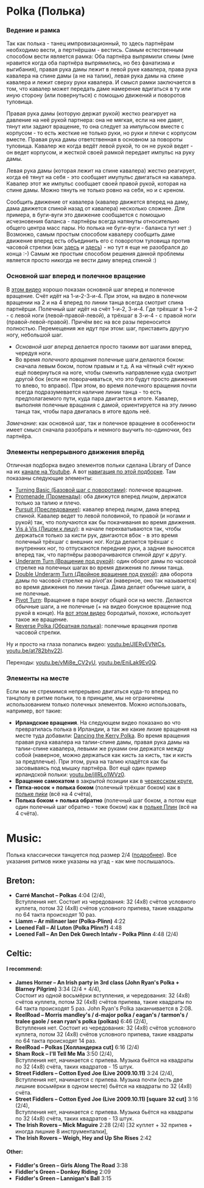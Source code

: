 Polka (Полька)
=============
### Ведение и рамка
Так как полька - танец импровизационный, то здесь партнёрам необходимо вести, а пертнёршам - вестись. Самым естественным способом вести является рамка: Оба партнёра выпрямили спины (мне нравится когда оба партнёра выпрямились, но без фанатизма и выгибания), правая рука дамы лежит в левой руке кавалера, права рука кавалера на спине дамы (а не на талии), левая рука дамы на спине кавалера и лежит сверху руки кавалера. И смысл рамки заключается в том, что кавалер может передать даме намерение вдигаться в ту или иную сторону (или повернуться) с помощью движений и поворотов туловища.

Правая рука дамы (которую держат рукой) жестко реагирует на давление на неё рукой партнера: она не мягкая, если на нее давят, тянут или задают вращение, то она следует за импульсом вместе с корпусом - то есть жесткие не только руки, но руки и плечи с корпусом вместе. Правая рука дамы ответственная в основном за повороты туловища. Кавалер же когда ведёт левой рукой, то он не рукой ведет - он ведет корпусом, и жесткой своей рамкой передает импульс на руку дамы.

Левая рука дамы (которая лежит на спине кавалера) жестко реагирует, когда её тянут на себя - это сообщает имупульс двигаться на кавалера. Кавалер этот же импульс сообщает своей правой рукой, которая на спине дамы. Можно тянуть не только ровно на себя, но и с креном.

Сообщить движение от кавалера (кавалер движется вперед на даму, дама движется спиной назад от кавалера) несколько сложнее. Для примера, в буги-вуги это движение сообщается с помощью исчезновения баланса - партнёры всегда натянуты относительно общего центра масс пары. Но полька не буги-вуги - баланса тут нет :) Возмонжо, самым простым способом кавалеру сообщить даме движение вперед есть объединить его с поворотом туловища против часовой стрелки (как [здесь](https://www.youtube.com/watch?v=JFcz35iQnWU) и [здесь](https://youtu.be/vEDn9frcy08?t=151)) - но тут я еще не разобрался до конца :-) Самым же простым способом решения данной проблемы является просто никогда не вести даму вперед спиной :)

### Основной шаг вперед и полечное вращение
В [этом видео](https://www.youtube.com/watch?v=sVnfVUWiBTU) хорошо показан основной шаг вперед и полечное вращение. Счёт идёт на 1-и-2-3-и-4. При этом, на видео в полечном вращении на 2 и на 4 вперед по линии танца всегда смотрит спина партнёрши. Полечный шаг идёт на счёт 1-и-2, 3-и-4. Где трёхшаг в 1-и-2 - с левой ноги (левой-правой-левой), а трёхшаг в 3-и-4 - с правой ноги (правой-левой-правой). Причём вес на все разы переносится полностью. Перемещения же идут при этом: шаг, приставить другую ногу, небольшой шаг.
- _Основной шаг вперед_ делается просто такими вот шагами вперед, чередуя ноги.
- Во время _полечного вращения_ полечные шаги делаются боком: сначала левым боком, потом правым и т.д. А на чётный счёт нужно ещё повернуться на ноге, чтобы сменить направление куда смотрит другой бок (если не поворачиваться, что это будут просто движения то влево, то вправо). При этом, во время полечного вращения почти всегда подразумевается наличие линии танца - то есть предполагаемого пути, куда пара двигается в итоге. Кавалер, выполняя полечные вращения с дамой, ориентируется на эту линию танца так, чтобы пара двигалась в итоге вдоль неё.

_Замечание_: как основной шаг, так и полечное вращение в особенности имеет смысл сначала разобрать и немного выучить по-одиночки, без партнёра.

### Элементы непрерывного движения вперёд
Отличная подборка видео элементов польки сделана Library of Dance на их [канале на Youtube](https://www.youtube.com/channel/UCXxfZG671bWCeOWj6Z_8IHA). А вот [навигация по этой подборке](http://www.libraryofdance.org/dances/polka/). Там показаны следующие элементы:

- [Turning Basic (Базовой шаг с поворотами)](https://www.youtube.com/watch?v=gy1qQ4GChVc): полечное вращение.
- [Promenade (Променады)](https://www.youtube.com/watch?v=v_tR53SI6Cg): оба движутся вперед лицом, держатся только за талию и плечо.
- [Pursuit (Преследование)](https://www.youtube.com/watch?v=JFcz35iQnWU): кавалер вперед лицом, дама вперед спиной. Кавалер ведет то левой половиной, то правой (и ногами и рукой) так, что получаются как бы покачивания во время движения.
- [Vis á Vis (Лицом к лицу)](https://www.youtube.com/watch?v=TcAZLbb4neQ): в начале перехватываются так, чтобы держаться только за кисти рук, двигаются вбок - в это время полечный трёхшаг с внешних ног. Когда делается трёхшаг с внутренних ног, то отпускаются передние руки, а задние выносятся вперед так, что партнёры разворачиваются спиной друг к другу.
- [Underarm Turn (Вращение под рукой)](https://www.youtube.com/watch?v=no3etzfuFVU): один оборот дамы по часовой стрелке на полечных шагах во время движения по линии танца.
- [Double Underarm Turn (Двойное вращение под рукой)](https://www.youtube.com/watch?v=FA4fdIdbu3I): два оборота дамы по часовой стрелке на _pivot_'ах (наверное, оно так называется) во время движения по линии танца. Дама делает обычные шаги, а не полечные.
- [Pivot Turn](https://www.youtube.com/watch?v=-XWWu18SzKc): Вращение в паре вокруг общей оси на месте. Делаются обычные шаги, а не полечные (+ на видео бонусное вращение под рукой в конце). На [вот этом видео](https://www.youtube.com/watch?v=WxP_os4oMSw) бородатый, похоже, использует такое же вращение.
- [Reverse Polka (Обратная полька)](https://www.youtube.com/watch?v=4u9JS6lLq6Y): полечные вращения против часовой стрелки.

Ну и просто на глаза попались видео: [youtu.be/JIERyEVNtCs](https://www.youtube.com/watch?v=JIERyEVNtCs), [youtu.be/at782bhv22I](https://www.youtube.com/watch?v=at782bhv22I).

Переходы: [youtu.be/vMi8e_CV2yU](https://www.youtube.com/watch?v=vMi8e_CV2yU), [youtu.be/EniLak9Ev0Q](https://www.youtube.com/watch?v=EniLak9Ev0Q).

### Элементы на месте
Если мы не стремимся непрерывно двигаться куда-то вперед по танцполу в ритме польки, то в принципе, мы не ограничены использованием только полечных элементов. Можно использовать, например, вот такие:

- __Ирландские вращения__. На следующем видео показано во что превратилась полька в Ирландии, а так же какие лихие вращения на месте туда добавили: [Dancing the Kerry Polka](https://youtu.be/kYYeX8W3Dqk?t=45). Во время вращения правая рука кавалера на талии-спине дамы, правая рука дамы на талии-спине кавалера, левыми же руками они держатся между собой (наверное, можно держаться как кисть за кисть, так и кисть за предплечье). При этом, рука на талию кладётся как бы засовываясь под мышку партнёра. Вот ещё один пример ирландской польки: [youtu.be/jIlRLo1WVz0](https://www.youtube.com/watch?v=jIlRLo1WVz0).
- __Вращение самокатом__ в закрытой позиции как в [черкесском круге](cercle-circassien.md),
- __Пятка-носок + полька боком__ (полечный трёхшаг боком) как в [польке пи́ки](polka-piquee.md) (всё на 4 счёта),
- __Полька боком + полька обратно__ (полечный шаг боком, а потом еще один полечный шаг обратно - тоже боком) как в [польке Плин](polka-plinn.md) (всё на 4 счёта).

Music:
=======
Полька классически танцуется под размер 2/4 ([подробнее](http://music.stackexchange.com/questions/5621/is-there-a-difference-between-2-4-and-4-4)). Все указания ритмов ниже указаны на угад - как мне послышалось.

## Breton:
- **Carré Manchot – Polkas** 4:04 (2/4),  
  Вступления нет. Состоит из чередования: 32 (4x8) счётов условного куплета, потом 32 (4x8) счётов условного припева, такие квадраты по 64 такта происходят 10 раз.
- **Liamm – Ar milinaer laer (Polka-Plinn)** 4:22
- **Loened Fall – Al Luton (Polka Plinn?)** 4:48
- **Loened Fall – An Den Dek Gwech Intañv - Polka Plinn** 4:48 (2/4)

## Celtic:
#### I recommend:
- **James Horner – An Irish party in 3rd class (John Ryan's Polka + Blarney Pilgrim)** 3:34 (2/4 + 4/4),  
  Состоит из одной восьмёрки вступления, и чередования:  32 (4x8) счётов куплета, потом 32 (4x8) счётов припева, такие квадраты по 64 такта происходят 5 раз. John Ryan's Polka заканчивается в 2:08.
- **ReelRoad – Morris mandley's / d-major polka / eagan's / tarmon's / tralee gaole / sean ryan's polka (polkas)** 6:46 (2/4),  
  Вступления нет. Состоит из чередования: 32 (4x8) счётов условного куплета, потом 32 (4x8) счётов условного припева, такие квадраты по 64 такта происходят 14 раз.
- **ReelRoad – Polkas [Холландерка cut]** 6:16 (2/4)
- **Sham Rock – I'll Tell Me Ma** 3:50 (2/4),  
  Вступления нет, начинается с припева. Музыка бьётся на квадраты по 32 (4х8) счёта, таких квадратов - 15 штук.
- **Street Fiddlers – Cotton Eyed Joe (Live 2009.10.11)** 3:24 (2/4),  
  Вступления нет, начинается с припева. Музыка почти (есть две лишние восьмёрки в одном месте) бьётся на квадраты по 32 (4х8) счёта.
- **Street Fiddlers – Cotton Eyed Joe (Live 2009.10.11) [square 32 cut]** 3:16 (2/4),  
  Вступления нет, начинается с припева. Музыка бьётся на квадраты по 32 (4х8) счёта, таких квадратов - 13 штук.
- **The Irish Rovers – Mick Maguire** 2:28 (2/4) [32 куплет + 32 припев + иногда лишние 8 инструменталки],
- **The Irish Rovers – Weigh, Hey and Up She Rises** 2:42

#### Other:
- **Fiddler's Green – Girls Along The Road** 3:38
- **Fiddler's Green – Donkey Riding** 2:09
- **Fiddler's Green – Lannigan's Ball** 3:15
